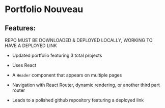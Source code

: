 # Portfolio Nouveau

## Features:

REPO MUST BE DOWNLOADED & DEPLOYED LOCALLY, WORKING TO HAVE A DEPLOYED LINK

* Updated portfolio featuring 3 total projects

* Uses React

* A `Header` component that appears on multiple pages 

* Navigation with React Router, dynamic rendering, or another third part router

* Leads to a polished github repository featuring a deployed link
